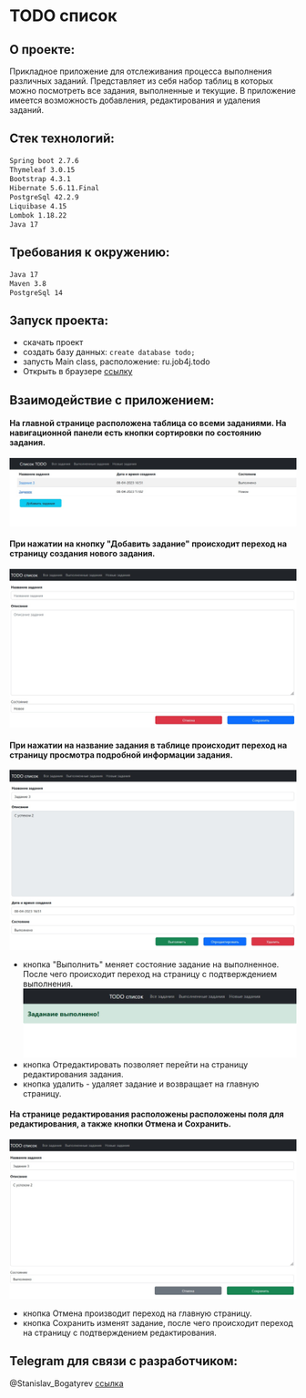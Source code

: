 # TODO список

## О проекте:

Прикладное приложение для отслеживания процесса выполнения различных заданий. 
Представляет из себя набор таблиц в которых можно посмотреть все задания, выполненные и текущие.
В приложение имеется возможность добавления, редактирования и удаления заданий.

## Стек технологий:

    Spring boot 2.7.6
    Thymeleaf 3.0.15
    Bootstrap 4.3.1
    Hibernate 5.6.11.Final
    PostgreSql 42.2.9
    Liquibase 4.15
    Lombok 1.18.22
    Java 17

## Требования к окружению:

    Java 17
    Maven 3.8
    PostgreSql 14

## Запуск проекта:

- скачать проект
- создать базу данных: ```create database todo;```
- запусть Main class, расположение: ru.job4j.todo
- Открыть в браузере [ссылку](http://localhost:8080/)

## Взаимодействие с приложением:

#### На главной странице расположена таблица со всеми заданиями. На навигационной панели есть кнопки сортировки по состоянию задания.
![](files/1.jpg)

#### При нажатии на кнопку "Добавить задание" происходит переход на страницу создания нового задания.
![](files/2.jpg)

#### При нажатии на название задания в таблице происходит переход на страницу просмотра подробной информации задания.
![](files/3.jpg)
- кнопка "Выполнить" меняет состояние задание на выполненное. После чего происходит переход на страницу с подтверждением выполнения.
  ![](files/4.jpg)
- кнопка Отредактировать позволяет перейти на страницу редактирования задания.
- кнопка удалить - удаляет задание и возвращает на главную страницу.

#### На странице редактирования расположены расположены поля для редактирования, а также кнопки Отмена и Сохранить.
![](files/5.jpg)
- кнопка Отмена производит переход на главную страницу.
- кнопка Сохранить изменят задание, после чего происходит переход на страницу с подтверждением редактирования.

## Telegram для связи с разработчиком:

@Stanislav_Bogatyrev
[ссылка](https://t.me/Stanislav_Bogatyrev)
